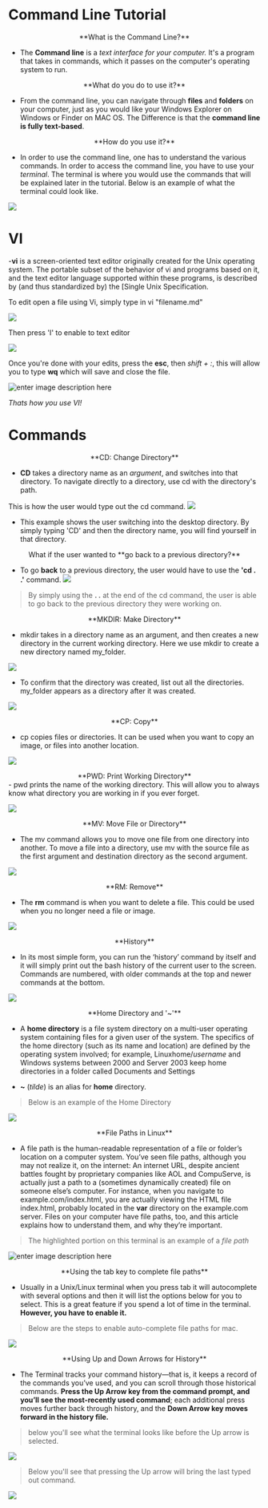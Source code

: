 # Command Line Tutorial 

<center>**What is the Command Line?**</center>

- The **Command line** is a *text interface for your computer.* It's a program that takes in commands, which it passes on the computer's operating system to run. 

<center>**What do you do to use it?**</center>

- From the command line, you can navigate through **files** and **folders** on your computer, just as you would like your Windows Explorer on Windows or Finder on MAC OS. The Difference is that the **command line is fully text-based**. 

<center>**How do you use it?**</center>

- In order to use the command line, one has to understand the various commands. In order to access the command line, you have to use your *terminal*. The terminal is where you would use the commands that will be explained later in the tutorial. Below is an example of what the terminal could look like. 

![](https://lh3.googleusercontent.com/UMl_LOhLP3WklhOXK0-RfWzC0_yAw7Jid0HcN3V0F26besFzsvGPgcZdGOwpopECjw8QPMEpGwk)


# VI 
-**vi** is a screen-oriented text editor originally created for the Unix operating system. The portable subset of the behavior of vi and programs based on it, and the text  editor language supported within these programs, is described by (and thus standardized by) the [Single Unix Specification.

To edit open a file using Vi, simply type in vi "filename.md" 

![](https://lh3.googleusercontent.com/aZ9vt3BaVMGaioRaFdTvQioKFjAhiTn5YTm4w4HglWwcDfcw-oAkZOSj8frGKgIa6GTok9Cbx_s)

Then press 'I' to enable to text editor

![](https://lh3.googleusercontent.com/cyXJZGsFmWEW-GbH5XqFDzsC3XrLXaXacrY5BxMNfgFPlGXI_UUb9QpvPCzf38j2snv2j9hYT_Y)

Once you're done with your edits, press the **esc**, then *shift + :*, this will allow you to type **wq** which will save and close the file. 

![enter image description here](https://lh3.googleusercontent.com/GAxFdo2-NkdLdmlJ9pYRdjNn1ECV4ebDPHjaWGJdZrGiGiGyqw3kKXryDnhjWZme7EF7WTsoits)

*Thats how you use VI!*


# Commands

<center>**CD: Change Directory**</center>

-  **CD** takes a directory name as an *argument*, and switches into that directory. To navigate directly to a directory, use cd with the directory's path. 

This is how the user would type out the cd command.
![](https://lh3.googleusercontent.com/_RvDc12BRvqAFNf9Z4xXxRL7ff9qYYTdsZIwqSJHOWpCNNgzqj2XeoWZfC8Z_X6Cx-zEGps_WHs)

- This example shows the user switching into the desktop directory. By simply typing 'CD' and then the directory name, you will find yourself in that directory.

<center>What if the user wanted to **go back to a previous directory?**</center>

- To go **back** to a previous directory, the user would have to use the **'cd . .'** command.
![](https://lh3.googleusercontent.com/Ipe9KEb7jEVsbX7gkjmtuTAu6UNX997BbS-qIhE2fUws-qerNtp4P2GU8ZggXA_nb_lhsEid_84)

> By simply using the **. .** at the end of the cd command, the user is able to go back to the previous directory they were working on.

<center>**MKDIR: Make Directory**</center>

- mkdir takes in a directory name as an argument, and then creates a new directory in the current working directory. Here we use mkdir to create a new directory named my_folder.

![](https://lh3.googleusercontent.com/34TUZFlCxuJen9pImaStzibxjqai2L6ctT7LbpRMuRfG8OqE7MLUSBgQC_VK6V2AtwIyp2Az3u8)

- To confirm that the directory was created, list out all the directories. my_folder appears as a directory after it was created.

![](https://lh3.googleusercontent.com/UD3KAUSwneWerKpy93bWbVbQZyxPpBMvG3z_FEbr_v4SuIIG3fzMseUredmoa_yVNl1O6h-6Qug)



<center>**CP: Copy**</center>


- cp copies files or directories. It can be used when you want to copy an image, or files into another location.

![](https://lh3.googleusercontent.com/_aZrFdE8saPIur72c-4FdOftahh-gtbwtaZX_P9ookw-mGdUeKOSWuGDU2XeNWch-sPWPIdgKNQ)

<center>**PWD:  Print Working Directory**</center>
- pwd prints the name of the working directory. This will allow you to always know what directory you are working in if you ever forget.

![](https://lh3.googleusercontent.com/lvqGdMFOlUL6gr7LG81yXNEWIWBEu_fIcYaD7mAwLZvutBGng9BCM90lh0pzZb4aksyEXTwvaAk)



<center>**MV: Move File or Directory**</center>

* The mv command allows you to move one file from one directory into another. To move a file into a directory, use mv with the source file as the first argument and destination directory as the second argument.

![](https://lh3.googleusercontent.com/SJtZvaheRfpkNEk0V9yJV-glUWzxMT1kwE2-CyHq5HTeZj6DYS5bOzyUzhTRklytaQVw5A9hvjU)


<center>**RM: Remove**</center>

- The **rm** command is when you want to delete a file. This could be used when you no longer need a file or image.

![](https://lh3.googleusercontent.com/90yEzwYotZzyH59OxiIwZCxW3jKEogexBoVCLIv6h5m_KK414j8I47NejRVXxWaDIsniHW9scqY)

<center>**History**</center>

- In its most simple form, you can run the ‘history’ command by itself and it will simply print out the bash history of the current user to the screen. Commands are numbered, with older commands at the top and newer commands at the bottom.

![](https://lh3.googleusercontent.com/f8C6ss1KanuLDF8PJjLZtCdszSsDgfYFvt2buaAC6h6-HMFgJh22v5l84OTkZTyS3Nj3IPXb-hY)


<center>**Home Directory and '~'**</center>

- A **home directory** is a file system directory on a multi-user operating system containing files for a given user of the system. The specifics of the home directory (such as its name and location) are defined by the operating system involved; for example, Linuxhome/*username* and Windows systems between 2000 and Server 2003 keep home directories in a folder called Documents and Settings

- **~** (_tilde_) is an alias for **home** directory.
> Below is an example of the Home Directory 

![](https://lh3.googleusercontent.com/MZk_xav5aUQIs8E7MQvWh338MVEOIRsgnw6eekstU5hgHt0O5V5rvgKeQJY61fw74fxfaqjnD9M)

<center>**File Paths in Linux**</center>

- A file path is the human-readable representation of a file or folder’s location on a computer system. You’ve seen file paths, although you may not realize it, on the internet: An internet URL, despite ancient battles fought by proprietary companies like AOL and CompuServe, is actually just a path to a (sometimes dynamically created) file on someone else’s computer. For instance, when you navigate to example.com/index.html, you are actually viewing the HTML file index.html, probably located in the **var** directory on the example.com server. Files on your computer have file paths, too, and this article explains how to understand them, and why they’re important.

> The highlighted portion on this terminal is an example of a *file path*

![enter image description here](https://lh3.googleusercontent.com/IN9zDgWDUpR_FrTiBzT951PYYdtLjbVaOXvwAJZa6P8wbL5ohQVWbM2orecYh-B5fjPonc4ejYk)
  

<center>**Using the tab key to complete file paths**</center>

- Usually in a Unix/Linux terminal when you press tab it will autocomplete with several options and then it will list the options below for you to select. This is a great feature if you spend a lot of time in the terminal. **However, you have to enable it.** 

> Below are the steps to enable auto-complete file paths for mac. 

![](https://lh3.googleusercontent.com/1a500nlZxO4iRw64TpApbdPtPtWJbtiabVDLy22C0-jK_fD7wrj4LR7k-EJj5DQmofmXOkYg1yc)


<center>**Using Up and Down Arrows for History**</center>

-  The Terminal tracks your command history—that is, it keeps a record of the commands you’ve used, and you can scroll through those historical commands. **Press the Up Arrow key from the command prompt, and you’ll see the most-recently used command**; each additional press moves further back through history, and the **Down Arrow key moves forward in the history file.**

> below you'll see what the terminal looks like before the Up arrow is selected. 

![](https://lh3.googleusercontent.com/KH1T593u0GzBPTzoD81U4ANTed4ISsEkRg-nyT2V8bWlO4HtTFHd6r77kIfxlGTA7Bvn1I7K9VQ)

>Below you'll see that pressing the Up arrow will bring the last typed out command. 

![](https://lh3.googleusercontent.com/KrDEbS8VDEUQ7bpdq4iAkwKp_54Hv8A9-ojTwnUSJqnDxtVmWC_QgmE15ug5Gj8NZap7mwEEt6k)

